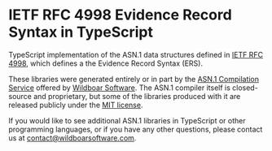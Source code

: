 # IETF RFC 4998 Evidence Record Syntax in TypeScript

TypeScript implementation of the ASN.1 data structures defined in
[IETF RFC 4998](https://datatracker.ietf.org/doc/html/rfc4998), which defines
a the Evidence Record Syntax (ERS).

These libraries were generated entirely or in part by the
[ASN.1 Compilation Service](https://wildboarsoftware.com/asn1-compilation)
offered by [Wildboar Software](https://wildboarsoftware.com). The ASN.1
compiler itself is closed-source and proprietary, but some of the libraries
produced with it are released publicly under the
[MIT license](https://mit-license.org/).

If you would like to see additional ASN.1 libraries in TypeScript or other
programming languages, or if you have any other questions, please contact us at
[contact@wildboarsoftware.com](mailto:contact@wildboarsoftware.com).
